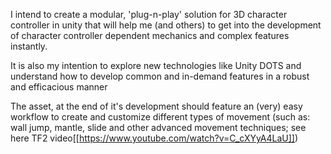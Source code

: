 I intend to create a modular, 'plug-n-play' solution for 3D character controller in unity that will help me (and others) to get into the development of character controller dependent mechanics and complex features instantly. 

It is also my intention to explore new technologies like Unity DOTS and understand how to develop common and in-demand features in a robust and efficacious manner 

The asset, at the end of it's development should feature an (very) easy workflow to create and customize different types of movement (such as: wall jump, mantle, slide and other advanced movement techniques; see here TF2 video[[https://www.youtube.com/watch?v=C_cXYyA4LaU]])

